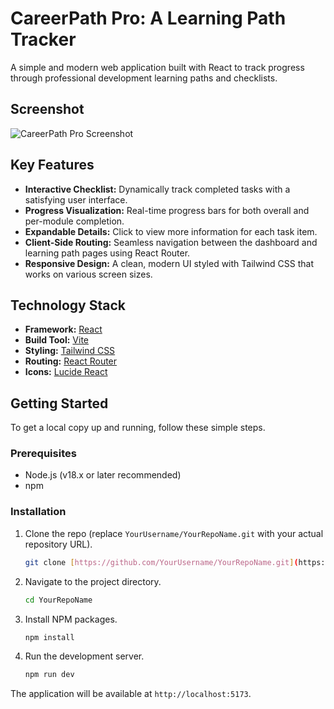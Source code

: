 # CareerPath Pro: A Learning Path Tracker

A simple and modern web application built with React to track progress through professional development learning paths and checklists.

## Screenshot

![CareerPath Pro Screenshot](https://github.com/user-attachments/assets/2bf8a95e-6caf-4bde-92ad-ed5bfd58c63c)


## Key Features

- **Interactive Checklist:** Dynamically track completed tasks with a satisfying user interface.
- **Progress Visualization:** Real-time progress bars for both overall and per-module completion.
- **Expandable Details:** Click to view more information for each task item.
- **Client-Side Routing:** Seamless navigation between the dashboard and learning path pages using React Router.
- **Responsive Design:** A clean, modern UI styled with Tailwind CSS that works on various screen sizes.

## Technology Stack

- **Framework:** [React](https://reactjs.org/)
- **Build Tool:** [Vite](https://vitejs.dev/)
- **Styling:** [Tailwind CSS](https://tailwindcss.com/)
- **Routing:** [React Router](https://reactrouter.com/)
- **Icons:** [Lucide React](https://lucide.dev/)

## Getting Started

To get a local copy up and running, follow these simple steps.

### Prerequisites

- Node.js (v18.x or later recommended)
- npm

### Installation

1.  Clone the repo (replace `YourUsername/YourRepoName.git` with your actual repository URL).
    ```sh
    git clone [https://github.com/YourUsername/YourRepoName.git](https://github.com/YourUsername/YourRepoName.git)
    ```
2.  Navigate to the project directory.
    ```sh
    cd YourRepoName
    ```
3.  Install NPM packages.
    ```sh
    npm install
    ```
4.  Run the development server.
    ```sh
    npm run dev
    ```
The application will be available at `http://localhost:5173`.

